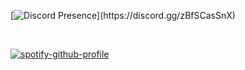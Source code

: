 [![Discord Presence](https://lanyard-profile-readme.vercel.app/api/852891784898936832?&borderRadius=4px&idleMessage=Probably%20planning%20something%20big...)](https://discord.gg/zBfSCasSnX)

<br>


[![spotify-github-profile](https://spotify-github-profile.vercel.app/api/view?uid=sreecharan.s&cover_image=true&theme=compact)](https://spotify-github-profile.vercel.app/api/view?uid=sreecharan.s&redirect=true)
